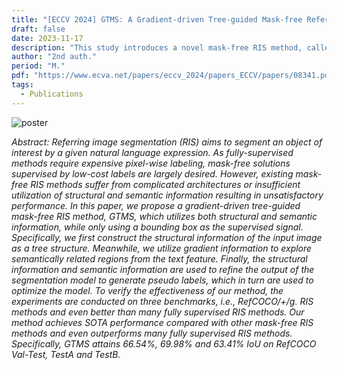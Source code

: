 ```yaml
---
title: "[ECCV 2024] GTMS: A Gradient-driven Tree-guided Mask-free Referring Image Segmentation Method"
draft: false
date: 2023-11-17
description: "This study introduces a novel mask-free RIS method, called GTMS, which utilizes both structural and semantic information. It achieves SOTA performance compared with other mask-free RIS methods and even outperforms many fully-supervised RIS methods."
author: "2nd auth."
period: "M."
pdf: "https://www.ecva.net/papers/eccv_2024/papers_ECCV/papers/08341.pdf"
tags:
  - Publications
---
```

![poster](https://s2.loli.net/2024/09/11/L3DqlTA4iPJHMVE.jpg)

*Abstract: Referring image segmentation (RIS) aims to segment an object of interest by a given natural language expression. As fully-supervised methods require expensive pixel-wise labeling, mask-free solutions supervised by low-cost labels are largely desired. However, existing mask-free RIS methods suffer from complicated architectures or insufficient utilization of structural and semantic information resulting in unsatisfactory performance. In this paper, we propose a gradient-driven tree-guided mask-free RIS method, GTMS, which utilizes both structural and semantic information, while only using a bounding box as the supervised signal. Specifically, we first construct the structural information of the input image as a tree structure. Meanwhile, we utilize gradient information to explore semantically related regions from the text feature. Finally, the structural information and semantic information are used to refine the output of the segmentation model to generate pseudo labels, which in turn are used to optimize the model. To verify the effectiveness of our method, the experiments are conducted on three benchmarks, i.e., RefCOCO/+/g. RIS methods and even better than many fully supervised RIS methods. Our method achieves SOTA performance compared with other mask-free RIS methods and even outperforms many fully supervised RIS methods. Specifically, GTMS attains 66.54%, 69.98% and 63.41% IoU on RefCOCO Val-Test, TestA and TestB.*